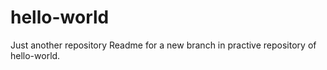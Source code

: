 # hello-world
Just another repository
Readme for a new branch in practive repository of hello-world.
